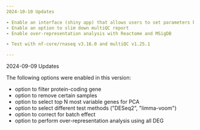```yaml
---
2024-10-10 Updates

- Enable an interface (shiny app) that allows users to set parameters by filling out the form. 
- Enable an option to slim down multiQC report
- Enable over-representation analysis with Reactome and MSigDB

- Test with nf-core/rnaseq v3.16.0 and multiQC v1.25.1

---
```

2024-09-09 Updates

The following options were enabled in this version:

- option to filter protein-coding gene
- option to remove certain samples
- option to select top N most variable genes for PCA
- option to select different test methods ("DESeq2", "limma-voom")
- option to correct for batch effect
- option to perform over-representation analysis using all DEG



